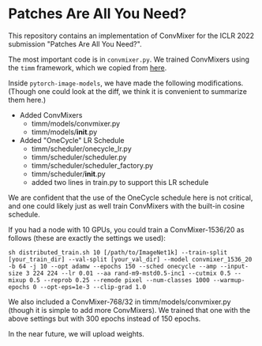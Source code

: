 # Patches Are All You Need?

This repository contains an implementation of ConvMixer for the ICLR 2022 submission "Patches Are All You Need?".

The most important code is in `convmixer.py`. We trained ConvMixers using the `timm` framework, which we copied from [here](http://github.com/rwightman/pytorch-image-models).

Inside `pytorch-image-models`, we have made the following modifications. (Though one could look at the diff, we think it is convenient to summarize them here.)

- Added ConvMixers
  - timm/models/convmixer.py
  - timm/models/__init__.py
- Added "OneCycle" LR Schedule
  - timm/scheduler/onecycle_lr.py
  - timm/scheduler/scheduler.py
  - timm/scheduler/scheduler_factory.py
  - timm/scheduler/__init__.py
  - added two lines in train.py to support this LR schedule

We are confident that the use of the OneCycle schedule here is not critical, and one could likely just as well
train ConvMixers with the built-in cosine schedule.

If you had a node with 10 GPUs, you could train a ConvMixer-1536/20 as follows (these are exactly the settings we used):

```
sh distributed_train.sh 10 [/path/to/ImageNet1k] --train-split [your_train_dir] --val-split [your_val_dir] --model convmixer_1536_20 -b 64 -j 10 --opt adamw --epochs 150 --sched onecycle --amp --input-size 3 224 224 --lr 0.01 --aa rand-m9-mstd0.5-inc1 --cutmix 0.5 --mixup 0.5 --reprob 0.25 --remode pixel --num-classes 1000 --warmup-epochs 0 --opt-eps=1e-3 --clip-grad 1.0
```

We also included a ConvMixer-768/32 in timm/models/convmixer.py (though it is simple to add more ConvMixers). We trained that one with the above settings but with 300 epochs instead of 150 epochs.

In the near future, we will upload weights.
